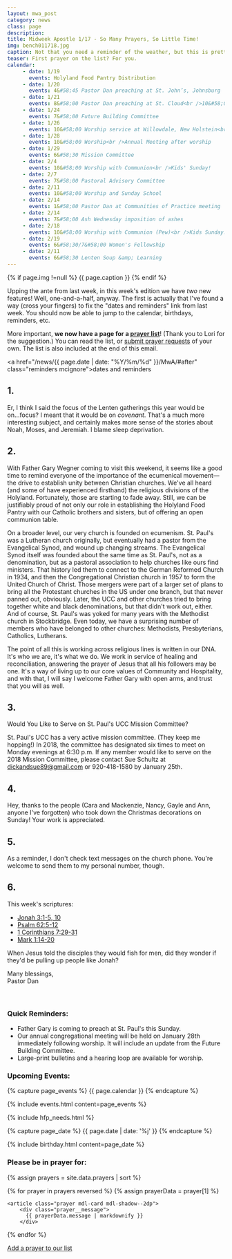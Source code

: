 ```yaml
---
layout: mwa_post
category: news
class: page
description:
title: Midweek Apostle 1/17 - So Many Prayers, So Little Time!
img: bench011718.jpg
caption: Not that you need a reminder of the weather, but this is pretty.
teaser: First prayer on the list? For you.
calendar: 
     - date: 1/19
       events: Holyland Food Pantry Distribution
     - date: 1/20
       events: 4&#58;45 Pastor Dan preaching at St. John’s, Johnsburg
     - date: 1/21
       events: 8&#58;00 Pastor Dan preaching at St. Cloud<br />10&#58;00 Worship with Communion (Table)<br />Noisy Sunday!<br />Father Gary preaching<br />Potluck after worship
     - date: 1/24
       events: 7&#58;00 Future Building Committee
     - date: 1/26
       events: 10&#58;00 Worship service at Willowdale, New Holstein<br />Book Club goes to see Michael Perry in Oshkosh
     - date: 1/28
       events: 10&#58;00 Worship<br />Annual Meeting after worship
     - date: 1/29
       events: 6&#58;30 Mission Committee
     - date: 2/4
       events: 10&#58;00 Worship with Communion<br />Kids' Sunday!
     - date: 2/7
       events: 7&#58;00 Pastoral Advisory Committee
     - date: 2/11
       events: 10&#58;00 Worship and Sunday School
     - date: 2/14
       events: 1&#58;00 Pastor Dan at Communities of Practice meeting
     - date: 2/14
       events: 7&#58;00 Ash Wednesday imposition of ashes
     - date: 2/18
       events: 10&#58;00 Worship with Communion (Pew)<br />Kids Sunday!<br />Noisy Sunday!
     - date: 2/19
       events: 6&#58;30/7&#58;00 Women's Fellowship
     - date: 2/11
       events: 6&#58;30 Lenten Soup &amp; Learning
---
```

{% if page.img !=null %}
<span class="caption">{{ page.caption }}</span>
{% endif %}

Upping the ante from last week, in this week's edition we have <em>two</em> new features! Well, one-and-a-half, anyway. The first is actually that I've found a way (cross your fingers) to fix the "dates and reminders" link from last week. You should now be able to jump to the calendar, birthdays, reminders, etc.

More important, <strong>we now have a page for a <a href="http://www.stpaulsmalone.org/prayer/">prayer list</a></strong>! (Thank you to Lori for the suggestion.) You can read the list, or <a href="http://www.stpaulsmalone.org/prayer/#add-prayers">submit prayer requests</a> of your own. The list is also included at the end of this email. 

<a href="/news/{{ page.date | date: "%Y/%m/%d" }}/MwA/#after" class="reminders mcignore">dates and reminders</a>

<!--more-->

## 1.

Er, I think I said the focus of the Lenten gatherings this year would be on...focus? I meant that it would be on <em>covenant</em>. That's a much more interesting subject, and certainly makes more sense of the stories about Noah, Moses, and Jeremiah. I blame sleep deprivation.

## 2.

With Father Gary Wegner coming to visit this weekend, it seems like a good time to remind everyone of the importance of the ecumenical movement&mdash;the drive to establish unity between Christian churches.  We've all heard (and some of have experienced firsthand) the religious divisions of the Holyland. Fortunately, those are starting to fade away. Still, we can be justifiably proud of not only our role in establishing the Holyland Food Pantry with our Catholic brothers and sisters, but of offering an open communion table.

On a broader level, our very church is founded on ecumenism. St. Paul's was a Lutheran church originally, but eventually had a pastor from the Evangelical Synod, and wound up changing streams. The Evangelical Synod itself was founded about the same time as St. Paul's, not as a denomination, but as a pastoral association to help churches like ours find ministers. That history led them to connect to the German Reformed Church in 1934, and then the Congregational Christian church in 1957 to form the United Church of Christ. Those mergers were part of a larger set of plans to bring all the Protestant churches in the US under one branch, but that never panned out, obviously. Later, the UCC and other churches tried to bring together white and black denominations, but that didn't work out, either. And of course, St. Paul's was yoked for many years with the Methodist church in Stockbridge. Even today, we have a surprising number of members who have belonged to other churches: Methodists, Presbyterians, Catholics, Lutherans.

The point of all this is working across religious lines is written in our DNA. It's who we are, it's what we do. We work in service of healing and reconciliation, answering the prayer of Jesus that all his followers may be one. It's a way of living up to our core values of Community and Hospitality, and with that, I will say I welcome Father Gary with open arms, and trust that you will as well.


## 3.

Would You Like to Serve on St. Paul's UCC Mission Committee?

St. Paul's UCC has a very active mission committee. (They keep me hopping!) In 2018, the committee has designated six times to meet on Monday evenings at 6:30 p.m. If any member would like to serve on the 2018 Mission Committee, please contact Sue Schultz at dickandsue89@gmail.com or 920-418-1580 by January 25th.

## 4.

Hey, thanks to the people (Cara and Mackenzie, Nancy, Gayle and Ann, anyone I've forgotten) who took down the Christmas decorations on Sunday! Your work is appreciated.

## 5.

As a reminder, I don't check text messages on the church phone. You're welcome to send them to my personal number, though.

## 6.

This week's scriptures:

<ul>
  <li><a href="http://bible.oremus.org/?ql=383216334">Jonah 3:1-5, 10</a></li>
  <li><a href="http://bible.oremus.org/?ql=383216334">Psalm 62:5-12</a></li>
  <li><a href="http://bible.oremus.org/?ql=383216334">1 Corinthians 7:29-31</a></li>
  <li><a href="http://bible.oremus.org/?ql=383216334">Mark 1:14-20</a></li>
</ul>

When Jesus told the disciples they would fish for men, did they wonder if they'd be pulling up people like Jonah?

<div class="blessings">Many blessings,<br />
Pastor Dan</div>
<br />
<br />
<div class="after-box">

<a class="anchor" id="after" name="after"><h3>Quick Reminders:</h3></a>
<ul>
  <li>Father Gary is coming to preach at St. Paul's this Sunday.</li>
  <li>Our annual congregational meeting will be held on January 28th immediately following worship. It will include an update from the Future Building Committee.</li>
  <li>Large-print bulletins and a hearing loop are available for worship.</li>
</ul>

<h3>Upcoming Events:</h3>
{% capture page_events %}
{{ page.calendar }}
{% endcapture %}

{% include events.html content=page_events %}

{% include hfp_needs.html %}

{% capture page_date %}
{{ page.date | date: '%j' }}
{% endcapture %}

{% include birthday.html content=page_date %}

<h3>Please be in prayer for:</h3>

<div class="js-comments">
  {% assign prayers = site.data.prayers | sort %}
  
  {% for prayer in prayers reversed %}
    {% assign prayerData = prayer[1] %}

    <article class="prayer mdl-card mdl-shadow--2dp">
        <div class="prayer__message">
          {{ prayerData.message | markdownify }}
        </div> 
</article>
  {% endfor %}
<p><a href="http://www.stpaulsmalone.org/prayer/#add-prayers">Add a prayer to our list</a></p>
</div>

